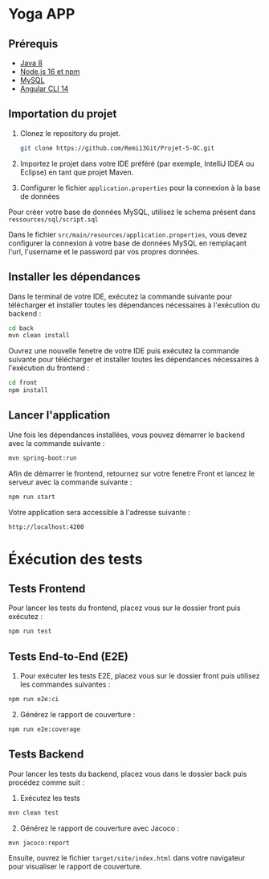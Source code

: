 # Yoga APP

## Prérequis

- [Java 8](https://openjdk.java.net/)
- [Node.js 16 et npm](https://nodejs.org/en/download/)
- [MySQL](https://dev.mysql.com/downloads/installer/)
- [Angular CLI 14](https://angular.io/cli)

## Importation du projet

1. Clonez le repository du projet.

    ```bash
    git clone https://github.com/Remi13Git/Projet-5-OC.git
    ```

2. Importez le projet dans votre IDE préféré (par exemple, IntelliJ IDEA ou Eclipse) en tant que projet Maven.

3. Configurer le fichier `application.properties` pour la connexion à la base de données

Pour créer votre base de données MySQL, utilisez le schema présent dans `ressources/sql/script.sql`

Dans le fichier `src/main/resources/application.properties`, vous devez configurer la connexion à votre base de données MySQL en remplaçant l'url, l'username et le password par vos propres données. 


## Installer les dépendances

Dans le terminal de votre IDE, exécutez la commande suivante pour télécharger et installer toutes les dépendances nécessaires à l'exécution du backend :

```bash
cd back
mvn clean install
```

Ouvrez une nouvelle fenetre de votre IDE puis exécutez la commande suivante pour télécharger et installer toutes les dépendances nécessaires à l'exécution du frontend :

```bash
cd front
npm install
```

## Lancer l'application

Une fois les dépendances installées, vous pouvez démarrer le backend avec la commande suivante :

```bash
mvn spring-boot:run
```


Afin de démarrer le frontend, retournez sur votre fenetre Front et lancez le serveur avec la commande suivante : 

```bash
npm run start
```

Votre application sera accessible à l'adresse suivante :

```bash
http://localhost:4200
```

# Éxécution des tests

## Tests Frontend

Pour lancer les tests du frontend, placez vous sur le dossier front puis exécutez :

```bash
npm run test
```

## Tests End-to-End (E2E)

1. Pour exécuter les tests E2E, placez vous sur le dossier front puis utilisez les commandes suivantes :

```bash
npm run e2e:ci
```

2. Générez le rapport de couverture : 

```bash
npm run e2e:coverage
```

## Tests Backend

Pour lancer les tests du backend, placez vous dans le dossier back puis procédez comme suit :

1. Exécutez les tests 

```bash
mvn clean test
```

2. Générez le rapport de couverture avec Jacoco : 

```bash
mvn jacoco:report
```

Ensuite, ouvrez le fichier `target/site/index.html` dans votre navigateur pour visualiser le rapport de couverture.